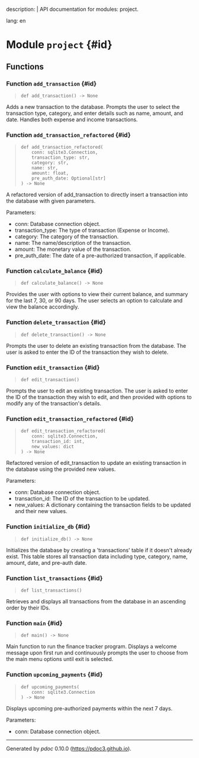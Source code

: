 description: |
    API documentation for modules: project.

lang: en

# Module `project` {#id}
## Functions
### Function `add_transaction` {#id}

>     def add_transaction() ‑> None

Adds a new transaction to the database. Prompts the user to select the transaction type, category,
and enter details such as name, amount, and date. Handles both expense and income transactions.


### Function `add_transaction_refactored` {#id}

>     def add_transaction_refactored(
>         conn: sqlite3.Connection,
>         transaction_type: str,
>         category: str,
>         name: str,
>         amount: float,
>         pre_auth_date: Optional[str]
>     ) ‑> None

A refactored version of add_transaction to directly insert a transaction into the database
with given parameters.

Parameters:
- conn: Database connection object.
- transaction_type: The type of transaction (Expense or Income).
- category: The category of the transaction.
- name: The name/description of the transaction.
- amount: The monetary value of the transaction.
- pre_auth_date: The date of a pre-authorized transaction, if applicable.


### Function `calculate_balance` {#id}

>     def calculate_balance() ‑> None

Provides the user with options to view their current balance, and summary for the last 7, 30,
or 90 days. The user selects an option to calculate and view the balance accordingly.


### Function `delete_transaction` {#id}

>     def delete_transaction() ‑> None

Prompts the user to delete an existing transaction from the database. The user is asked
to enter the ID of the transaction they wish to delete.


### Function `edit_transaction` {#id}

>     def edit_transaction()

Prompts the user to edit an existing transaction. The user is asked to enter the ID of the
transaction they wish to edit, and then provided with options to modify any of the transaction's
details.


### Function `edit_transaction_refactored` {#id}

>     def edit_transaction_refactored(
>         conn: sqlite3.Connection,
>         transaction_id: int,
>         new_values: dict
>     ) ‑> None

Refactored version of edit_transaction to update an existing transaction in the database
using the provided new values.

Parameters:
- conn: Database connection object.
- transaction_id: The ID of the transaction to be updated.
- new_values: A dictionary containing the transaction fields to be updated and their new values.


### Function `initialize_db` {#id}

>     def initialize_db() ‑> None

Initializes the database by creating a 'transactions' table if it doesn't already exist.
This table stores all transaction data including type, category, name, amount, date, and pre-auth date.


### Function `list_transactions` {#id}

>     def list_transactions()

Retrieves and displays all transactions from the database in an ascending order by their IDs.


### Function `main` {#id}

>     def main() ‑> None

Main function to run the finance tracker program. Displays a welcome message upon first run
and continuously prompts the user to choose from the main menu options until exit is selected.


### Function `upcoming_payments` {#id}

>     def upcoming_payments(
>         conn: sqlite3.Connection
>     ) ‑> None


Displays upcoming pre-authorized payments within the next 7 days.

Parameters:
- conn: Database connection object.



-----
Generated by *pdoc* 0.10.0 (<https://pdoc3.github.io>).
